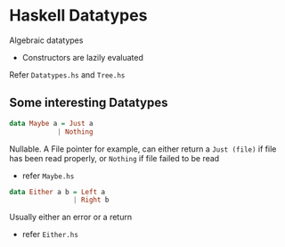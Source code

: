 # Haskell Datatypes
Algebraic datatypes
- Constructors are lazily evaluated

Refer `Datatypes.hs` and `Tree.hs`


## Some interesting Datatypes
```Haskell
data Maybe a = Just a
            | Nothing
```
Nullable. A File pointer for example, can either return a `Just (file)` if file has been read properly, or `Nothing` if file failed to be read
- refer `Maybe.hs`

```Haskell
data Either a b = Left a
                | Right b
```
Usually either an error or a return
- refer `Either.hs`